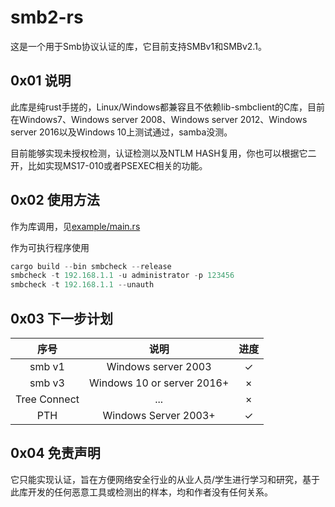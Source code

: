 # smb2-rs

这是一个用于Smb协议认证的库，它目前支持SMBv1和SMBv2.1。

## 0x01 说明

此库是纯rust手搓的，Linux/Windows都兼容且不依赖lib-smbclient的C库，目前在Windows7、Windows server 2008、Windows server 2012、Windows server 2016以及Windows 10上测试通过，samba没测。

目前能够实现未授权检测，认证检测以及NTLM HASH复用，你也可以根据它二开，比如实现MS17-010或者PSEXEC相关的功能。
## 0x02 使用方法

作为库调用，见[example/main.rs](example/main.rs)

作为可执行程序使用
```rust
cargo build --bin smbcheck --release
smbcheck -t 192.168.1.1 -u administrator -p 123456
smbcheck -t 192.168.1.1 --unauth
```




## 0x03 下一步计划

|     序号     |            说明            | 进度 |
| :----------: | :------------------------: | :--: |
|    smb v1    |    Windows server 2003     |  ✓   |
|    smb v3    | Windows 10 or server 2016+ |  ×   |
| Tree Connect |            ...             |  ×   |
|     PTH      |    Windows Server 2003+    |  ✓   |

## 0x04 免责声明

它只能实现认证，旨在方便网络安全行业的从业人员/学生进行学习和研究，基于此库开发的任何恶意工具或检测出的样本，均和作者没有任何关系。
